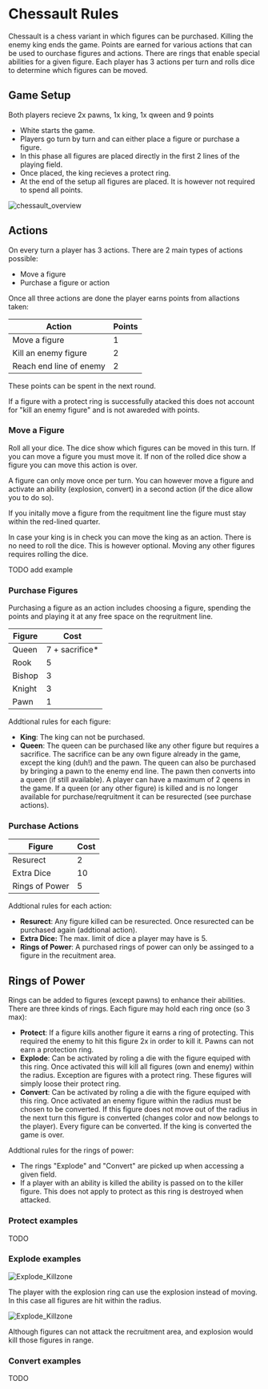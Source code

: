 # Chessault Rules

Chessault is a chess variant in which figures can be purchased. Killing the enemy king ends the game. Points are earned for various actions that can be used to ourchase figures and actions. There are rings that enable special abilities for a given figure. Each player has 3 actions per turn and rolls dice to determine which figures can be moved.

## Game Setup

Both players recieve 2x pawns, 1x king, 1x qween and 9 points

- White starts the game.
- Players go turn by turn and can either place a figure or purchase a figure.
- In this phase all figures are placed directly in the first 2 lines of the playing field.
- Once placed, the king recieves a protect ring.
- At the end of the setup all figures are placed. It is however not required to spend all points.

![chessault_overview](_overview.drawio.svg)

## Actions

On every turn a player has 3 actions. There are 2 main types of actions possible:

- Move a figure
- Purchase a figure or action

Once all three actions are done the player earns points from allactions taken:

| Action                  | Points |
|-------------------------|--------|
| Move a figure           | 1      |
| Kill an enemy figure    | 2      |
| Reach end line of enemy | 2      |

These points can be spent in the next round.

If a figure with a protect ring is successfully atacked this does not account for "kill an enemy figure" and is not awareded with points.

### Move a Figure

Roll all your dice. The dice show which figures can be moved in this turn. If you can move a figure you must move it. If non of the rolled dice show a figure you can move this action is over.

A figure can only move once per turn. You can however move a figure and activate an ability (explosion, convert) in a second action (if the dice allow you to do so).

If you initally move a figure from the requitment line the figure must stay within the red-lined quarter.

In case your king is in check you can move the king as an action. There is no need to roll the dice. This is however optional. Moving any other figures requires rolling the dice.

TODO add example

### Purchase Figures

Purchasing a figure as an action includes choosing a figure, spending the points and playing it at any free space on the reqruitment line.

| Figure | Cost           |
|--------|----------------|
| Queen  | 7 + sacrifice* |
| Rook   | 5              |
| Bishop | 3              |
| Knight | 3              |
| Pawn   | 1              |

Addtional rules for each figure:

- **King**: The king can not be purchased.
- **Queen**: The queen can be purchased like any other figure but requires a sacrifice. The sacrifice can be any own figure already in the game, except the king (duh!) and the pawn. The queen can also be purchased by bringing a pawn to the enemy end line. The pawn then converts into a queen (if still available). A player can have a maximum of 2 qeens in the game. If a queen (or any other figure) is killed and is no longer available for purchase/reqruitment it can be resurected (see purchase actions).

### Purchase Actions

| Figure         | Cost |
|----------------|------|
| Resurect       | 2    |
| Extra Dice     | 10   |
| Rings of Power | 5    |

Addtional rules for each action:

- **Resurect**: Any figure killed can be resurected. Once resurected can be purchased again (addtional action).
- **Extra Dice:** The max. limit of dice a player may have is 5.
- **Rings of Power**: A purchased rings of power can only be assinged to a figure in the recuitment area.

## Rings of Power

Rings can be added to figures (except pawns) to enhance their abilities. There are three kinds of rings. Each figure may hold each ring once (so 3 max):

- **Protect**: If a figure kills another figure it earns a ring of protecting. This required the enemy to hit this figure 2x in order to kill it. Pawns can not earn a protection ring.
- **Explode**: Can be activated by roling a die with the figure equiped with this ring. Once activated this will kill all figures (own and enemy) within the radius. Exception are figures with a protect ring. These figures will simply loose their protect ring.
- **Convert**: Can be activated by roling a die with the figure equiped with this ring. Once activated an enemy figure within the radius must be chosen to be converted. If this figure does not move out of the radius in the next turn this figure is converted (changes color and now belongs to the player). Every figure can be converted. If the king is converted the game is over.

Addtional rules for the rings of power:

- The rings "Explode" and "Convert" are picked up when accessing a given field.
- If a player with an ability is killed the ability is passed on to the killer figure. This does not apply to protect as this ring is destroyed when attacked.

### Protect examples

TODO

### Explode examples

![Explode_Killzone](_killzone1.drawio.svg)

The player with the explosion ring can use the explosion instead of moving. In this case all figures are hit within the radius.

![Explode_Killzone](_killzone2.drawio.svg)

Although figures can not attack the recruitment area, and explosion would kill those figures in range.

### Convert examples

TODO
